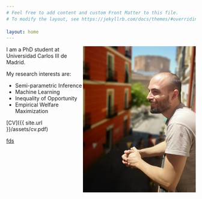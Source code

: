 ```yaml
---
# Feel free to add content and custom Front Matter to this file.
# To modify the layout, see https://jekyllrb.com/docs/themes/#overriding-theme-defaults

layout: home
---
```

<img style="float: right;" src="main_vvsmall.jpg">

I am a PhD student at Universidad Carlos III de Madrid.

My research interests are:

  * Semi-parametric Inference
  * Machine Learning
  * Inequality of Opportunity
  * Empirical Welfare Maximization

[CV]({{ site.url }}/assets/cv.pdf)

[fds](www.google.com)
